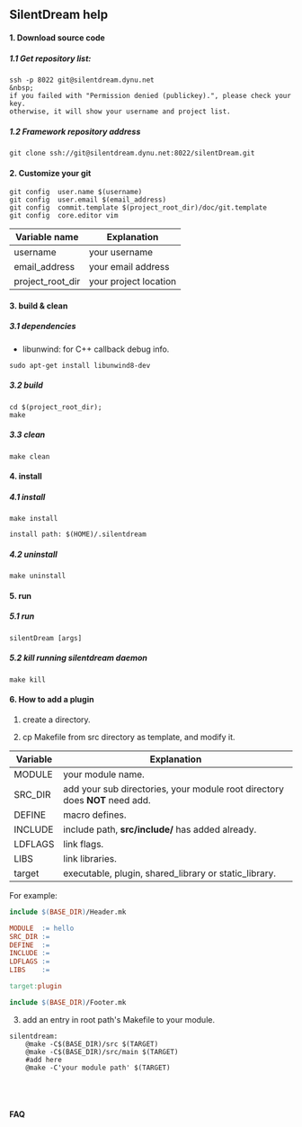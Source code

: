 ## SilentDream help

#### 1. Download source code  

##### 1.1 Get repository list:
```
ssh -p 8022 git@silentdream.dynu.net
&nbsp;
if you failed with "Permission denied (publickey).", please check your key.
otherwise, it will show your username and project list.

```

##### 1.2 Framework repository address 
```
git clone ssh://git@silentdream.dynu.net:8022/silentDream.git
```


#### 2. Customize your git 

```
git config  user.name $(username)
git config  user.email $(email_address) 
git config  commit.template $(project_root_dir)/doc/git.template   
git config  core.editor vim
```

Variable name | Explanation
--- | ------
username   | your username  
email_address | your email address  
project_root_dir | your project location  


#### 3. build & clean


##### 3.1 dependencies

* libunwind:  for C++ callback debug info.
```
sudo apt-get install libunwind8-dev
```

##### 3.2 build
```
cd $(project_root_dir);
make
```

##### 3.3 clean
```
make clean
```

#### 4. install
##### 4.1 install
```
make install

install path: $(HOME)/.silentdream
```

##### 4.2 uninstall
```
make uninstall
```

#### 5. run 
##### 5.1 run
```
silentDream [args]
```


##### 5.2 kill running silentdream daemon
```
make kill
```

#### 6. How to add a plugin
1. create a directory. 

2. cp Makefile from src directory as template, and modify it.

Variable | Explanation
--------|-------------
MODULE  | your module name.
SRC_DIR | add your sub directories, your module root directory does **NOT** need add.
DEFINE  | macro defines.
INCLUDE | include path, **src/include/** has added already. 
LDFLAGS | link flags. 
LIBS    | link libraries. 
target  | executable, plugin, shared_library or static_library.


For example: 

```Makefile
include $(BASE_DIR)/Header.mk

MODULE  := hello
SRC_DIR := 
DEFINE  :=
INCLUDE := 
LDFLAGS := 
LIBS    := 

target:plugin

include $(BASE_DIR)/Footer.mk
```

3. add an entry in root path's Makefile to your module.
```
silentdream:
    @make -C$(BASE_DIR)/src $(TARGET)
    @make -C$(BASE_DIR)/src/main $(TARGET)
    #add here
    @make -C'your module path' $(TARGET)

```



&nbsp;  
&nbsp;  

####  FAQ



